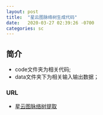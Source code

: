 ```yaml
---
layout: post
title:  "星云图脉络树生成代码"
date:   2020-03-27 02:39:26 -0700
categories: sc
---
```


## 简介
 - code文件夹为相关代码;
 - data文件夹下为相关输入输出数据；

### URL
 - [星云图脉络树提取](http://dataset.acemap.cn/EE447/scholarly_visualization/星云图脉络树提取.tar.gz)